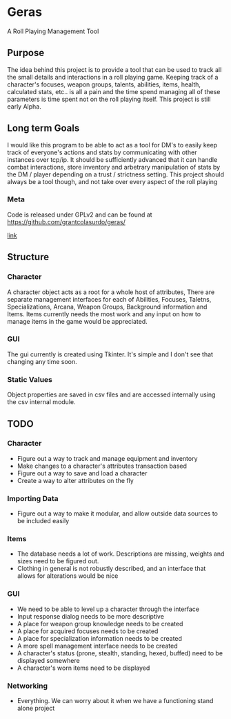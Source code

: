 # Geras
A Roll Playing Management Tool

## Purpose
The idea behind this project is to provide a tool that can be used to track all the small details and interactions in a roll playing game. Keeping track of a character's focuses, weapon groups, talents, abilities, items, health, calculated stats, etc.. is all a pain and the time spend managing all of these parameters is time spent not on the roll playing itself.
This project is still early Alpha.

## Long term Goals
I would like this program to be able to act as a tool for DM's to easily keep track of everyone's actions and stats by communicating with other instances over tcp/ip. It should be sufficiently advanced that it can handle combat interactions, store inventory and arbetrary manipulation of stats by the DM / player depending on a trust / strictness setting. This project should always be a tool though, and not take over every aspect of the roll playing
### Meta
Code is released under GPLv2 and can be found at https://github.com/grantcolasurdo/geras/

[link](https://github.com/grantcolasurdo/geras/ "Link")
## Structure

### Character
A character object acts as a root for a whole host of attributes, There are separate management interfaces for each of Abilities, Focuses, Taletns, Specializations, Arcana, Weapon Groups, Background information and Items. Items currently needs the most work and any input on how to manage items in the game would be appreciated.

### GUI
The gui currently is created using Tkinter. It's simple and I don't see that changing any time soon.

### Static Values
Object properties are saved in csv files and are accessed internally using the csv internal module.  


## TODO
### Character
* Figure out a way to track and manage equipment and inventory
* Make changes to a character's attributes transaction based
* Figure out a way to save and load a character
* Create a way to alter attributes on the fly

### Importing Data
* Figure out a way to make it modular, and allow outside data sources to be included easily

### Items
* The database needs a lot of work. Descriptions are missing, weights and sizes need to be figured out.
* Clothing in general is not robustly described, and an interface that allows for alterations would be nice

### GUI
* We need to be able to level up a character through the interface
* Input response dialog needs to be more descriptive
* A place for weapon group knowledge needs to be created
* A place for acquired focuses needs to be created
* A place for specialization information needs to be created
* A more spell management interface needs to be created
* A character's status (prone, stealth, standing, hexed, buffed) need to be displayed somewhere
* A character's worn items need to be displayed

### Networking
* Everything. We can worry about it when we have a functioning stand alone project
